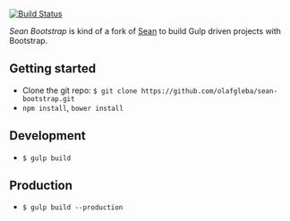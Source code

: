 [![Build Status](https://travis-ci.org/olafgleba/sean-bootstrap.svg?branch=master)](https://travis-ci.org/olafgleba/sean-bootstrap)

*Sean Bootstrap* is kind of a fork of <a href="https://github.com/olafgleba/sean">Sean</a> to build Gulp driven projects with Bootstrap.

## Getting started

* Clone the git repo: `$ git clone https://github.com/olafgleba/sean-bootstrap.git`
* `npm install`, `bower install`

## Development

* `$ gulp build`

## Production

* `$ gulp build --production`
